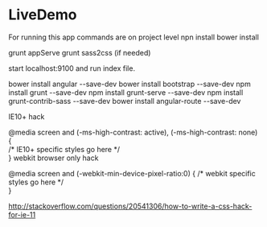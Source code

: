 # LiveDemo

For running this app commands are on project level
npn install
bower install

grunt appServe
grunt sass2css (if needed)

start localhost:9100 and run index file.

bower install angular --save-dev
bower install bootstrap --save-dev
npm install grunt --save-dev
npm install grunt-serve --save-dev
npm install grunt-contrib-sass --save-dev
bower install angular-route --save-dev

IE10+ hack

 @media screen and (-ms-high-contrast: active), (-ms-high-contrast: none) {  
  /* IE10+ specific styles go here */  
}
webkit browser only hack

@media screen and (-webkit-min-device-pixel-ratio:0) {
  /* webkit specific styles go here */  
}

http://stackoverflow.com/questions/20541306/how-to-write-a-css-hack-for-ie-11
